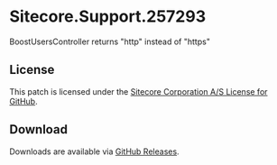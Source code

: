 # Sitecore.Support.257293
BoostUsersController returns &quot;http&quot; instead of &quot;https&quot;

## License  
This patch is licensed under the [Sitecore Corporation A/S License for GitHub](https://github.com/sitecoresupport/Sitecore.Support.257293/blob/master/LICENSE).  

## Download  
Downloads are available via [GitHub Releases](https://github.com/sitecoresupport/Sitecore.Support.257293/releases).  
